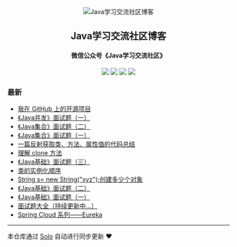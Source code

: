 <p align="center"><img alt="Java学习交流社区博客" src="https://img.hacpai.com/file/2019/08/favicon-704cf926.png"></p><h2 align="center">
Java学习交流社区博客
</h2>

<h4 align="center">微信公众号《Java学习交流社区》</h4>
<p align="center"><a title="Java学习交流社区博客" target="_blank" href="https://github.com/figo2young/solo-blog"><img src="https://img.shields.io/github/last-commit/figo2young/solo-blog.svg?style=flat-square&color=FF9900"></a>
<a title="GitHub repo size in bytes" target="_blank" href="https://github.com/figo2young/solo-blog"><img src="https://img.shields.io/github/repo-size/figo2young/solo-blog.svg?style=flat-square"></a>
<a title="Solo Version" target="_blank" href="https://github.com/b3log/solo/releases"><img src="https://img.shields.io/badge/solo-3.6.3-f1e05a.svg?style=flat-square&color=blueviolet"></a>
<a title="Hits" target="_blank" href="https://github.com/b3log/hits"><img src="https://hits.b3log.org/figo2young/solo-blog.svg"></a></p>

### 最新

* [我在 GitHub 上的开源项目](https://www.jvscc.cn/my-github-repos)
* [《Java并发》面试题（一）](https://www.jvscc.cn/articles/2019/09/04/1567526600489.html)
* [《Java集合》面试题（二）](https://www.jvscc.cn/articles/2019/09/03/1567491953105.html)
* [《Java集合》面试题（一）](https://www.jvscc.cn/articles/2019/09/03/1567481916940.html)
* [一篇反射获取类、方法、属性值的代码总结](https://www.jvscc.cn/articles/2019/09/02/1567417547370.html)
* [理解 clone 方法](https://www.jvscc.cn/articles/2019/09/02/1567415776161.html)
* [《Java基础》面试题（三）](https://www.jvscc.cn/articles/2019/09/02/1567413282996.html)
* [类的实例化顺序](https://www.jvscc.cn/articles/2019/09/02/1567406392256.html)
* [String s= new String("xyz");创建多少个对象](https://www.jvscc.cn/articles/2019/08/30/1567158413149.html)
* [《Java基础》面试题（二）](https://www.jvscc.cn/articles/2019/08/30/1567158083430.html)
* [《Java基础》面试题（一）](https://www.jvscc.cn/articles/2019/08/30/1567151557537.html)
* [面试题大全（持续更新中...）](https://www.jvscc.cn/articles/2019/08/30/1567149259566.html)
* [Spring Cloud 系列——Eureka](https://www.jvscc.cn/articles/2019/08/22/1566441527094.html)



---

本仓库通过 [Solo](https://github.com/b3log/solo) 自动进行同步更新 ❤️ 